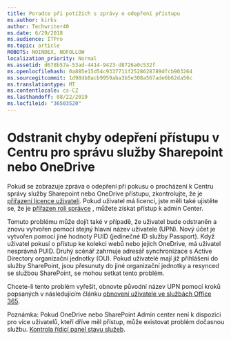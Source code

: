 ```yaml
---
title: Poradce při potížích s zprávy o odepření přístupu
ms.author: kirks
author: Techwriter40
ms.date: 6/29/2018
ms.audience: ITPro
ms.topic: article
ROBOTS: NOINDEX, NOFOLLOW
localization_priority: Normal
ms.assetid: d678b57a-53ad-4414-9423-d8726a0c532f
ms.openlocfilehash: 0a885e15d54c9337711f2528628789dfcb903264
ms.sourcegitcommit: 1d98db8acb9959aba3b5e308a567ade6b62da56c
ms.translationtype: MT
ms.contentlocale: cs-CZ
ms.lasthandoff: 08/22/2019
ms.locfileid: "36503520"
---
```

# <a name="troubleshoot-access-denied-messages-in-sharepointonedrive-admin-center"></a>Odstranit chyby odepření přístupu v Centru pro správu služby Sharepoint nebo OneDrive

Pokud se zobrazuje zpráva o odepření při pokusu o procházení k Centru správy služby Sharepoint nebo OneDrive přístupu, zkontrolujte, že je [přiřazení licence uživateli](https://docs.microsoft.com/office365/admin/subscriptions-and-billing/assign-licenses-to-users?view=o365-worldwide&amp;tabs=One). Pokud uživatel má licenci, jste měli také ujistěte se, že je [přiřazen roli správce](https://docs.microsoft.com/office365/admin/add-users/about-admin-roles?view=o365-worldwide) , můžete získat přístup k admin Center.

Tomuto problému může dojít také v případě, že uživatel bude odstraněn a znovu vytvořen pomocí stejný hlavní název uživatele (UPN). Nový účet je vytvořen pomocí jiné hodnoty PUID (jedinečné ID služby Passport). Když uživatel pokusí o přístup ke kolekci webů nebo jejich OneDrive, má uživatel nesprávná PUID. Druhý scénář zahrnuje adresář synchronizace s Active Directory organizační jednotky (OU). Pokud uživatelé mají již přihlášeni do služby SharePoint, jsou přesunuty do jiné organizační jednotky a resynced se službou SharePoint, se mohou setkat tento problém.

Chcete-li tento problém vyřešit, obnovte původní název UPN pomocí kroků popsaných v následujícím článku [obnovení uživatele ve službách Office 365](https://docs.microsoft.com/office365/admin/add-users/restore-user?view=o365-worldwide).

Poznámka: Pokud OneDrive nebo SharePoint Admin center není k dispozici pro více uživatelů, kteří dříve měl přístup, může existovat problém dočasnou službu.  [Kontrola řídicí panel stavu služeb](https://portal.office.com/adminportal/home#/servicehealth).


